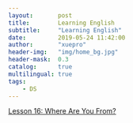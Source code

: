 ```yaml
---
layout:       post
title:        Learning English
subtitle:     "Learning English"
date:         2019-05-24 11:42:00
author:       "xuepro"
header-img:   "img/home_bg.jpg"
header-mask:  0.3
catalog:      true
multilingual: true
tags:
    - DS
---
```


[Lesson 16: Where Are You From?](https://www.youtube.com/watch?v=QQavoMYmMVE)
